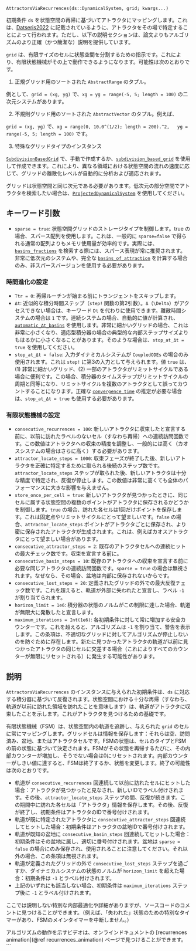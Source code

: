 ```
AttractorsViaRecurrences(ds::DynamicalSystem, grid; kwargs...)
```

初期条件 `ds` を状態空間の再帰に基づいてアトラクタにマッピングします。これは、[Datseris2022](@cite) に記載されているように、アトラクタをその場で特定することによって行われます。ただし、以下の説明セクションは、論文よりもアルゴリズムのより正確（かつ簡潔な）説明を提供しています。

`grid` は、有限サイズのセルに状態空間を分割するための指示です。これにより、有限状態機械がその上で動作できるようになります。可能性は次のとおりです。

1. 正規グリッド用のソートされた `AbstractRange` のタプル。

例として、`grid = (xg, yg)` で、`xg = yg = range(-5, 5; length = 100)` の二次元システムがあります。

2. 不規則グリッド用のソートされた `AbstractVector` のタプル。例えば、

`grid = (xg, yg)` で、`xg = range(0, 10.0^(1/2); length = 200).^2,   yg = range(-5, 5; length = 100)` です。

3. 特殊なグリッドタイプのインスタンス

[`SubdivisionBasedGrid`](@ref) で、手動で作成するか、[`subdivision_based_grid`](@ref) を使用して作成できます。これにより、異なる領域における状態空間の流れの速度に応じて、グリッドの離散化レベルが自動的に分析および適応されます。

グリッドは状態空間と同じ次元である必要があります。低次元の部分空間でアトラクタを検索したい場合は、[`ProjectedDynamicalSystem`](@ref) を使用してください。

## キーワード引数

  * `sparse = true`: 状態空間グリッドのストレージタイプを制御します。true の場合、スパース配列を使用します。これは、一般的に `sparse=false` で得られる通常の配列よりもメモリ使用量が効率的です。実際には、[`basins_fractions`](@ref) を検索する際には、スパース表現が常に推奨されます。非常に低次元のシステムや、完全な [`basins_of_attraction`](@ref) を計算する場合のみ、非スパースバージョンを使用する必要があります。

### 時間進化の設定

  * `Ttr = 0`: 再帰ルーチンが始まる前にトランジェントをスキップします。
  * `Δt`: 近似的な積分時間ステップ（`step!` 関数の第2引数）。`Δ`（`\Delta`）がアクセスできない場合は、キーワード `Dt` を代わりに使用できます。離散時間システムの場合は `1` です。連続システムの場合、自動的に値が計算され、[`automatic_Δt_basins`](@ref) を使用します。非常に細かいグリッドの場合、これは非常に小さくなり、適応型積分器の場合の典型的な内部ステップサイズよりもはるかに小さくなることがあります。そのような場合は、`stop_at_Δt = true` を使用してください。
  * `stop_at_Δt = false`: 入力ダイナミカルシステムが `CoupledODEs` の場合のみ使用されます。これは `step!` に第3の入力として与えられます。値 `true` は、(1) 非常に細かいグリッド、(2) 一部のアトラクタがリミットサイクルである場合に便利です。この場合、積分器のタイムステップがリミットサイクルの周期と同等になり、リミットサイクルを複数のアトラクタとして誤ってカウントすることになります。正確な [`convergence_time`](@ref) の推定が必要な場合は、`stop_at_Δt = true` も使用する必要があります。

### 有限状態機械の設定

  * `consecutive_recurrences = 100`: 新しいアトラクタに収束したと宣言する前に、以前に訪れたラベルのないセル（すなわち再帰）への連続訪問回数です。この数値はアトラクタへの収束の精度を調整し、一般的には高く（カオスシステムの場合はさらに高く）する必要があります。
  * `attractor_locate_steps = 1000`: 収束フェーズが終了した後、新しいアトラクタを正確に特定するために取られる後続のステップ数です。`attractor_locate_steps` ステップが取られた後、新しいアトラクタは十分な精度で特定され、反復が停止します。この数値は非常に高くても全体のパフォーマンスに大きな影響を与えません。
  * `store_once_per_cell = true`: 新しいアトラクタが見つかったときに、同じセルに属する状態空間の複数のポイントがアトラクタに保存されるかどうかを制御します。`true` の場合、訪れた各セルは1回だけポイントを保存します。これは固定点やリミットサイクルにとって望ましいです。`false` の場合、`attractor_locate_steps` ポイントがアトラクタごとに保存され、より密に保存されたアトラクタが生成されます。これは、例えばカオスアトラクタにとって望ましい場合があります。
  * `consecutive_attractor_steps = 2`: 既存のアトラクタセルへの連続ヒットの最大チェック数です。収束を宣言する前に。
  * `consecutive_basin_steps = 10`: 既存のアトラクタへの収束を宣言する前に必要な同じアトラクタの連続訪問回数です。`sparse = true` の場合は無視されます。なぜなら、その場合、盆地は内部に保存されないからです。
  * `consecutive_lost_steps = 20`: 定義されたグリッドの外での最大反復チェック数です。これを超えると、軌道が外部に失われたと宣言し、ラベル `-1` が割り当てられます。
  * `horizon_limit = 1e6`: 積分器の状態のノルムがこの制限に達した場合、軌道が無限大に発散したと宣言します。
  * `maximum_iterations = Int(1e6)`: 各初期条件に対して常に増加する安全カウンターです。これを超えると、アルゴリズムは `-1` を割り当て、警告を表示します。この条項は、不適切なグリッドに対してアルゴリズムが停止しないのを防ぐために存在します。新たに見つかったアトラクタの軌道が以前に見つかったアトラクタの同じセルに交差する場合（これによりすべてのカウンターが無限にリセットされる）に発生する可能性があります。

## 説明

`AttractorsViaRecurrences` のインスタンスに与えられた初期条件は、`ds` に対応する積分器に基づいて反復されます。状態空間における十分な再帰（すなわち、軌道が以前に訪れた領域を訪れたことを意味します）は、軌道がアトラクタに収束したことを示します。これがアトラクタを見つけるための基礎です。

有限状態機械（FSM）は、状態空間内の軌道を追跡し、与えられた `grid` のセルに常にマッピングします。グリッドセルは情報を保存します：それらは空、訪問済み、盆地、またはアトラクタセルです。FSMの状態は、セルのタイプとFSMの前の状態に基づいて決定されます。FSMがその状態を再帰するたびに、その内部カウンターが増加し、そうでない場合は0にリセットされます。内部カウンターがしきい値に達すると、FSMは終了するか、状態を変更します。終了の可能性は次のとおりです。

  * 軌道が `consecutive_recurrences` 回連続して以前に訪れたセルにヒットした場合：アトラクタが見つかったと見なされ、新しいIDでラベル付けされます。その後、`attractor_locate_steps` ステップの間、反復が続きます。この期間中に訪れた各セルは「アトラクタ」情報を保存します。その後、反復が終了し、初期条件はアトラクタのIDで番号付けされます。
  * 軌道が既に特定されたアトラクタに `consecutive_attractor_steps` 回連続してヒットした場合：初期条件はアトラクタの盆地IDで番号付けされます。
  * 軌道が既知の盆地に `consecutive_basin_steps` 回連続してヒットした場合：初期条件はその盆地に属し、適切に番号付けされます。盆地は `sparse = false` の場合にのみ保存され、使用されることに注意してください。それ以外の場合、この条項は無視されます。
  * 軌道が定義されたグリッドの外で `consecutive_lost_steps` ステップを過ごすか、ダイナミカルシステムの状態のノルムが `horizon_limit` を超えた場合：初期条件は `-1` とラベル付けされます。
  * 上記のいずれにも該当しない場合、初期条件は `maximum_iterations` ステップ後に `-1` とラベル付けされます。

ここでは説明しない特別な内部最適化や詳細がありますが、ソースコードのコメントに見つけることができます。（例えば、「失われた」状態のための特別なタイマーがあり、FSMのメインタイマーを中断しません。）

アルゴリズムの動作を示すビデオは、オンラインドキュメントの [recurrences animation](@ref recurrences_animation) ページで見つけることができます。 ```
